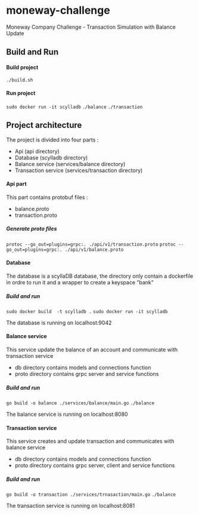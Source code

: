 # moneway-challenge
Moneway Company Challenge - Transaction Simulation with Balance Update

## Build and Run

#### Build project
`./build.sh`

#### Run project 
`sudo docker run -it scylladb`
`./balance`
`./transaction`

## Project architecture

The project is divided into four parts :

- Api (api directory)
- Database (scylladb directory)
- Balance service (services/balance directory)
- Transaction service (services/transaction directory)

#### Api part

This part contains protobuf files :

 - balance.proto
 - transaction.proto 
 
 ##### Generate proto files
 
`protoc --go_out=plugins=grpc:. ./api/v1/transaction.proto`
`protoc --go_out=plugins=grpc:. ./api/v1/balance.proto`
 
 #### Database
 
 The database is a scyllaDB database, the directory only contain a dockerfile in ordre to run it and a wrapper to create a keyspace "bank"
 
 ##### Build and run
 `sudo docker build  -t scylladb .`
 `sudo docker run -it scylladb` 
 
 The database is running on localhost:9042
 
 #### Balance service 
 
 This service update the balance of an account and communicate with transaction service
 
 - db directory contains models and connections function
 - proto directory contains grpc server and service functions
 
 ##### Build and run
 `go build -o balance ./services/balance/main.go`
 `./balance`

The balance service is running on localhost:8080 

 #### Transaction service 
 
 This service creates and update transaction and communicates with balance service 
 
 - db directory contains models and connections function
 - proto directory contains grpc server, client and service functions
  
  ##### Build and run
  `go build -o transaction ./services/trnasaction/main.go`
  `./balance`
  
  The transaction service is running on localhost:8081